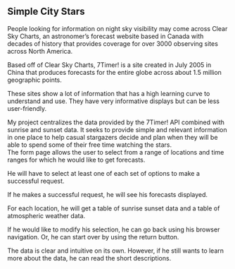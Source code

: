 ## Simple City Stars

People looking for information on night sky visibility may come across Clear Sky Charts, an astronomer’s forecast website based in Canada with decades of history that provides coverage for over 3000 observing sites across North America.  

Based off of Clear Sky Charts, 7Timer! is a site created in July 2005 in China that produces forecasts for the entire globe across about 1.5 million geographic points.  

These sites show a lot of information that has a high learning curve to understand and use. They have very informative displays but can be less user-friendly.  

My project centralizes the data provided by the 7Timer! API combined with sunrise and sunset data. It seeks to provide simple and relevant information in one place to help casual stargazers decide and plan when they will be able to spend some of their free time watching the stars.  
The form page allows the user to select from a range of locations and time ranges for which he would like to get forecasts.  

He will have to select at least one of each set of options to make a successful request.  

If he makes a successful request, he will see his forecasts displayed.  

For each location, he will get a table of sunrise sunset data and a table of atmospheric weather data.  

If he would like to modify his selection, he can go back using his browser navigation. Or, he can start over by using the return button.  

The data is clear and intuitive on its own. However, if he still wants to learn more about the data, he can read the short descriptions.  
